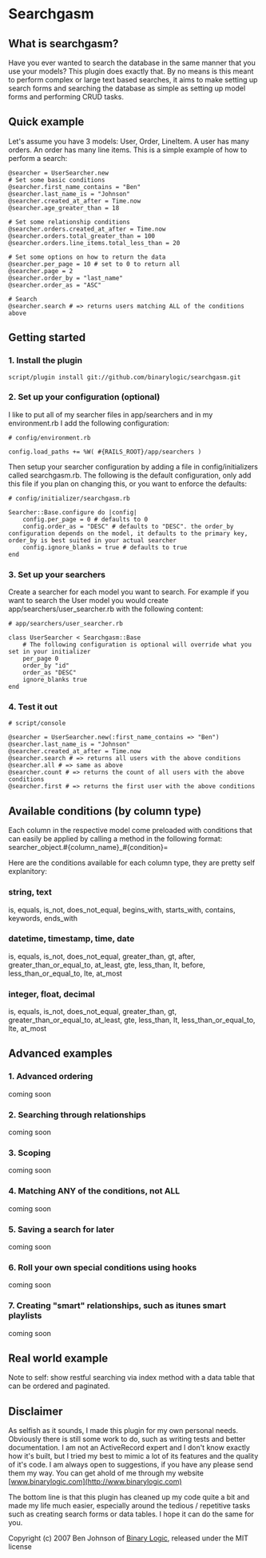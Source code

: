 # Searchgasm

## What is searchgasm?
Have you ever wanted to search the database in the same manner that you use your models? This plugin does exactly that. By no means is this meant to perform complex or large text based searches, it aims to make setting up search forms and searching the database as simple as setting up model forms and performing CRUD tasks.


## Quick example

Let's assume you have 3 models: User, Order, LineItem. A user has many orders. An order has many line items. This is a simple example of how to perform a search:

    @searcher = UserSearcher.new
    # Set some basic conditions
    @searcher.first_name_contains = "Ben"
    @searcher.last_name_is = "Johnson"
    @searcher.created_at_after = Time.now
    @searcher.age_greater_than = 18
    
    # Set some relationship conditions
    @searcher.orders.created_at_after = Time.now
    @searcher.orders.total_greater_than = 100
    @searcher.orders.line_items.total_less_than = 20
    
    # Set some options on how to return the data
    @searcher.per_page = 10 # set to 0 to return all
    @searcher.page = 2
    @searcher.order_by = "last_name"
    @searcher.order_as = "ASC"
    
    # Search
    @searcher.search # => returns users matching ALL of the conditions above


## Getting started

### 1. Install the plugin

    script/plugin install git://github.com/binarylogic/searchgasm.git



### 2. Set up your configuration (optional)

I like to put all of my searcher files in app/searchers and in my environment.rb I add the following configuration:
  
    # config/environment.rb
    
    config.load_paths += %W( #{RAILS_ROOT}/app/searchers )

Then setup your searcher configuration by adding a file in config/initializers called searchgasm.rb. The following is the default configuration, only add this file if you plan on changing this, or you want to enforce the defaults:

    # config/initializer/searchgasm.rb
    
    Searcher::Base.configure do |config|
        config.per_page = 0 # defaults to 0
        config.order_as = "DESC" # defaults to "DESC". the order_by configuration depends on the model, it defaults to the primary key, order_by is best suited in your actual searcher
        config.ignore_blanks = true # defaults to true
    end



### 3. Set up your searchers

Create a searcher for each model you want to search. For example if you want to search the User model you would create app/searchers/user_searcher.rb with the following content:
  
    # app/searchers/user_searcher.rb
    
    class UserSearcher < Searchgasm::Base
        # The following configuration is optional will override what you set in your initializer
        per_page 0
        order_by "id"
        order_as "DESC"
        ignore_blanks true
    end



### 4. Test it out

    # script/console
    
    @searcher = UserSearcher.new(:first_name_contains => "Ben")
    @searcher.last_name_is = "Johnson"
    @searcher.created_at_after = Time.now
    @searcher.search # => returns all users with the above conditions
    @searcher.all # => same as above
    @searcher.count # => returns the count of all users with the above conditions
    @searcher.first # => returns the first user with the above conditions


## Available conditions (by column type)

Each column in the respective model come preloaded with conditions that can easily be applied by calling a method in the following format: searcher_object.#{column_name}_#{condition}=

Here are the conditions available for each column type, they are pretty self explanitory:

### string, text
is, equals, is\_not, does\_not\_equal, begins\_with, starts\_with, contains, keywords, ends_with 

### datetime, timestamp, time, date
is, equals, is\_not, does\_not\_equal, greater\_than, gt, after, greater\_than\_or\_equal\_to, at\_least, gte, less\_than, lt, before, less\_than\_or\_equal\_to, lte, at_most

### integer, float, decimal
is, equals, is\_not, does\_not\_equal, greater\_than, gt, greater\_than\_or\_equal\_to, at\_least, gte, less\_than, lt, less\_than\_or\_equal\_to, lte, at_most


## Advanced examples

### 1. Advanced ordering
coming soon


### 2. Searching through relationships
coming soon


### 3. Scoping
coming soon


### 4. Matching ANY of the conditions, not ALL
coming soon


### 5. Saving a search for later
coming soon


### 6. Roll your own special conditions using hooks
coming soon


### 7. Creating "smart" relationships, such as itunes smart playlists
coming soon


## Real world example

Note to self: show restful searching via index method with a data table that can be ordered and paginated.


## Disclaimer

As selfish as it sounds, I made this plugin for my own personal needs. Obviously there is still some work to do, such as writing tests and better documentation. I am not an ActiveRecord expert and I don't know exactly how it's built, but I tried my best to mimic a lot of its features and the quality of it's code. I am always open to suggestions, if you have any please send them my way. You can get ahold of me through my website [www.binarylogic.com](http://www.binarylogic.com)

The bottom line is that this plugin has cleaned up my code quite a bit and made my life much easier, especially around the tedious / repetitive tasks such as creating search forms or data tables. I hope it can do the same for you.

Copyright (c) 2007 Ben Johnson of [Binary Logic](http://www.binarylogic.com), released under the MIT license
